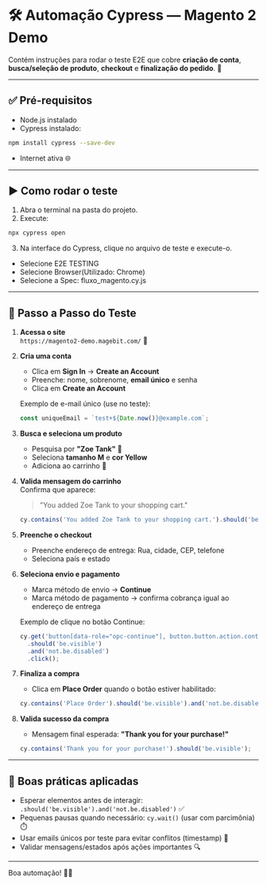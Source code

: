 # 🛠️ Automação Cypress — Magento 2 Demo

 Contém instruções para rodar o teste E2E que cobre **criação de conta**, **busca/seleção de produto**, **checkout** e **finalização do pedido**. 🚀

---

## ✅ Pré-requisitos
- Node.js instalado  
- Cypress instalado:
```bash
npm install cypress --save-dev
```
- Internet ativa 🌐

---

## ▶️ Como rodar o teste
1. Abra o terminal na pasta do projeto.  
2. Execute:
```bash
npx cypress open
```
3. Na interface do Cypress, clique no arquivo de teste e execute-o.
- Selecione E2E TESTING
- Selecione Browser(Utilizado: Chrome)
- Selecione a Spec: fluxo_magento.cy.js



---

## 🧭 Passo a Passo do Teste

1. **Acessa o site**  
   `https://magento2-demo.magebit.com/` 🔗

2. **Cria uma conta**  
   - Clica em **Sign In** → **Create an Account**  
   - Preenche: nome, sobrenome, **email único** e senha  
   - Clica em **Create an Account**  

   Exemplo de e-mail único (use no teste):
   ```js
   const uniqueEmail = `test+${Date.now()}@example.com`;
   ```

3. **Busca e seleciona um produto**  
   - Pesquisa por **"Zoe Tank"** 🔎  
   - Seleciona **tamanho M** e **cor Yellow**  
   - Adiciona ao carrinho 🛒

4. **Valida mensagem do carrinho**  
   Confirma que aparece:
   > "You added Zoe Tank to your shopping cart."
   ```js
   cy.contains('You added Zoe Tank to your shopping cart.').should('be.visible');
   ```

5. **Preenche o checkout**  
   - Preenche endereço de entrega: Rua, cidade, CEP, telefone  
   - Seleciona país e estado

6. **Seleciona envio e pagamento**  
   - Marca método de envio → **Continue**  
   - Marca método de pagamento → confirma cobrança igual ao endereço de entrega

   Exemplo de clique no botão Continue:
   ```js
   cy.get('button[data-role="opc-continue"], button.button.action.continue.primary')
     .should('be.visible')
     .and('not.be.disabled')
     .click();
   ```

7. **Finaliza a compra**  
   - Clica em **Place Order** quando o botão estiver habilitado:
   ```js
   cy.contains('Place Order').should('be.visible').and('not.be.disabled').click();
   ```

8. **Valida sucesso da compra**  
   - Mensagem final esperada: **"Thank you for your purchase!"**
   ```js
   cy.contains('Thank you for your purchase!').should('be.visible');
   ```

---

## 🧩 Boas práticas aplicadas
- Esperar elementos antes de interagir:  
  `.should('be.visible').and('not.be.disabled')` ✅  
- Pequenas pausas quando necessário: `cy.wait()` (usar com parcimônia) ⏱️  
- Usar emails únicos por teste para evitar conflitos (timestamp) 📧  
- Validar mensagens/estados após ações importantes 🔍

---

Boa automação! 💪🚀
